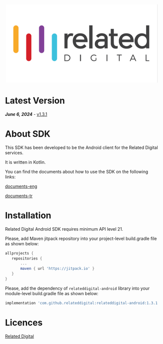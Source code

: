 <p align="center">
  <a target="_blank" rel="noopener noreferrer" href="https://github.com/relateddigital/relateddigital-android"><img src="https://github.com/relateddigital/relateddigital-android/blob/master/app/relateddigital.png" alt="Related Digital Android Library" width="500" style="max-width:100%;"></a>
</p>

# Latest Version 

***June 6, 2024*** - [v1.3.1](https://github.com/relateddigital/relateddigital-android/releases)

# About SDK

This SDK has been developed to be the Android client for the Related Digital services.

It is written in Kotlin.

You can find the documents about how to use the SDK on the following links:

[documents-eng](https://relateddigital.atlassian.net/wiki/spaces/KB/pages/2207809583/Setup)

[documents-tr](https://relateddigital.atlassian.net/wiki/spaces/RMCKBT/pages/2204827661/Kurulum)


# Installation

Related Digital Android SDK requires minimum API level 21.

Please, add Maven jitpack repository into your project-level build.gradle file as shown below:

 ```gradle
allprojects {
	repositories {
		...
		maven { url 'https://jitpack.io' }
	}
}
 ```

Please, add the dependency of `relateddigital-android` library into your module-level build.gradle file as shown below:

 ```gradle
implementation 'com.github.relateddigital:relateddigital-android:1.3.1'
 ```

# Licences


[Related Digital](https://www.relateddigital.com/)
